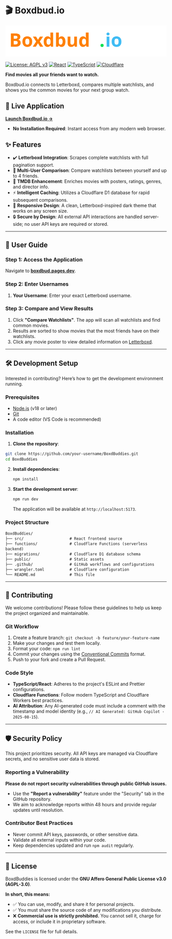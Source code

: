 # 🎬 Boxdbud.io

![Boxdbud.io brand](./docs/brand/boxdbud.io.svg)

[![License: AGPL v3](https://img.shields.io/badge/License-AGPL_v3-blue.svg)](https://www.gnu.org/licenses/agpl-3.0)
[![React](https://img.shields.io/badge/React-18-blue)](https://reactjs.org/)
[![TypeScript](https://img.shields.io/badge/TypeScript-5.0-blue)](https://www.typescriptlang.org/)
[![Cloudflare](https://img.shields.io/badge/Cloudflare-Pages-orange)](https://pages.cloudflare.com/)

**Find movies all your friends want to watch.**

Boxdbud.io connects to Letterboxd, compares multiple watchlists, and shows you the common movies for your next group watch.

## 🚀 Live Application

**[Launch Boxdbud.io →](https://boxdbud.pages.dev)**

- **No Installation Required**: Instant access from any modern web browser.

## ✨ Features

- ✔️ **Letterboxd Integration**: Scrapes complete watchlists with full pagination support.
- 👥 **Multi-User Comparison**: Compare watchlists between yourself and up to 4 friends.
- 🚀 **TMDB Enhancement**: Enriches movies with posters, ratings, genres, and director info.
- ⚡ **Intelligent Caching**: Utilizes a Cloudflare D1 database for rapid subsequent comparisons.
- 🎨 **Responsive Design**: A clean, Letterboxd-inspired dark theme that works on any screen size.
- 🔒 **Secure by Design**: All external API interactions are handled server-side; no user API keys are required or stored.

---

## 📖 User Guide

### Step 1: Access the Application

Navigate to **[boxdbud.pages.dev](https://boxdbud.pages.dev)**.

### Step 2: Enter Usernames

1. **Your Username**: Enter your exact Letterboxd username.

### Step 3: Compare and View Results

1. Click **"Compare Watchlists"**. The app will scan all watchlists and find common movies.
2. Results are sorted to show movies that the most friends have on their watchlists.
3. Click any movie poster to view detailed information on [Letterboxd](https://letterboxd.com).

---

## 🛠️ Development Setup

Interested in contributing? Here’s how to get the development environment running.

### Prerequisites

- [Node.js](https://nodejs.org/) (v18 or later)
- [Git](https://git-scm.com/)
- A code editor (VS Code is recommended)

### Installation

1. **Clone the repository**:

```bash
git clone https://github.com/your-username/BoxdBuddies.git
cd BoxdBuddies
```

2. **Install dependencies**:

   ```bash
   npm install
   ```

3. **Start the development server**:

   ```bash
   npm run dev
   ```

   The application will be available at `http://localhost:5173`.

### Project Structure

```text
BoxdBuddies/
├── src/                    # React frontend source
├── functions/              # Cloudflare Functions (serverless backend)
├── migrations/             # Cloudflare D1 database schema
├── public/                 # Static assets
├── .github/                # GitHub workflows and configurations
├── wrangler.toml           # Cloudflare configuration
└── README.md               # This file
```

---

## 🤝 Contributing

We welcome contributions! Please follow these guidelines to help us keep the project organized and maintainable.

### Git Workflow

1. Create a feature branch: `git checkout -b feature/your-feature-name`
2. Make your changes and test them locally.
3. Format your code: `npm run lint`
4. Commit your changes using the [Conventional Commits](https://www.conventionalcommits.org/) format.
5. Push to your fork and create a Pull Request.

### Code Style

- **TypeScript/React**: Adheres to the project's ESLint and Prettier configurations.
- **Cloudflare Functions**: Follow modern TypeScript and Cloudflare Workers best practices.
- **AI Attribution**: Any AI-generated code must include a comment with the timestamp and model identity (e.g., `// AI Generated: GitHub Copilot - 2025-08-15`).

---

## 🛡️ Security Policy

This project prioritizes security. All API keys are managed via Cloudflare secrets, and no sensitive user data is stored.

### Reporting a Vulnerability

**Please do not report security vulnerabilities through public GitHub issues.**

- Use the **"Report a vulnerability"** feature under the "Security" tab in the GitHub repository.
- We aim to acknowledge reports within 48 hours and provide regular updates until resolution.

### Contributor Best Practices

- Never commit API keys, passwords, or other sensitive data.
- Validate all external inputs within your code.
- Keep dependencies updated and run `npm audit` regularly.

---

## 📄 License

BoxdBuddies is licensed under the **GNU Affero General Public License v3.0 (AGPL-3.0)**.

**In short, this means:**

- ✅ You can use, modify, and share it for personal projects.
- ✅ You must share the source code of any modifications you distribute.
- ❌ **Commercial use is strictly prohibited.** You cannot sell it, charge for access, or include it in proprietary software.

See the `LICENSE` file for full details.
